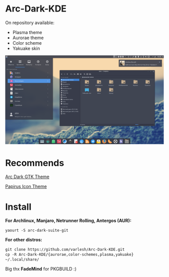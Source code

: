 # Arc-Dark-KDE

On repository available:
- Plasma theme
- Aurorae theme
- Color scheme
- Yakuake skin

![Screenshot](preview.png)

# Recommends

[Arc Dark GTK Theme](https://github.com/horst3180/arc-theme)

[Papirus Icon Theme](https://github.com/varlesh/papirus-suite/tree/master/kde-pack/icons)

# Install

**For Archlinux, Manjaro, Netrunner Rolling, Antergos (AUR):**

```
yaourt -S arc-dark-suite-git
```

**For other distros:**

```
git clone https://github.com/varlesh/Arc-Dark-KDE.git
cp -R Arc-Dark-KDE/{aurorae,color-schemes,plasma,yakuake} ~/.local/share/
```

Big thx **FadeMind** for PKGBUILD :)
